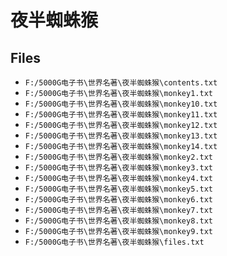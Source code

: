 # 夜半蜘蛛猴

## Files

- `F:/5000G电子书\世界名著\夜半蜘蛛猴\contents.txt`
- `F:/5000G电子书\世界名著\夜半蜘蛛猴\monkey1.txt`
- `F:/5000G电子书\世界名著\夜半蜘蛛猴\monkey10.txt`
- `F:/5000G电子书\世界名著\夜半蜘蛛猴\monkey11.txt`
- `F:/5000G电子书\世界名著\夜半蜘蛛猴\monkey12.txt`
- `F:/5000G电子书\世界名著\夜半蜘蛛猴\monkey13.txt`
- `F:/5000G电子书\世界名著\夜半蜘蛛猴\monkey14.txt`
- `F:/5000G电子书\世界名著\夜半蜘蛛猴\monkey2.txt`
- `F:/5000G电子书\世界名著\夜半蜘蛛猴\monkey3.txt`
- `F:/5000G电子书\世界名著\夜半蜘蛛猴\monkey4.txt`
- `F:/5000G电子书\世界名著\夜半蜘蛛猴\monkey5.txt`
- `F:/5000G电子书\世界名著\夜半蜘蛛猴\monkey6.txt`
- `F:/5000G电子书\世界名著\夜半蜘蛛猴\monkey7.txt`
- `F:/5000G电子书\世界名著\夜半蜘蛛猴\monkey8.txt`
- `F:/5000G电子书\世界名著\夜半蜘蛛猴\monkey9.txt`
- `F:/5000G电子书\世界名著\夜半蜘蛛猴\files.txt`
